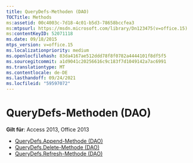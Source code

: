 ```yaml
---
title: QueryDefs-Methoden (DAO)
TOCTitle: Methods
ms:assetid: 00c4003c-7d18-4c01-b5d3-78658bccfea3
ms:mtpsurl: https://msdn.microsoft.com/library/Dn123475(v=office.15)
ms:contentKeyID: 52071118
ms.date: 09/18/2015
mtps_version: v=office.15
ms.localizationpriority: medium
ms.openlocfilehash: 83da4167ae512ddd78f8f0782a4444101f8df5f5
ms.sourcegitcommit: a1d9041c20256616c9c183f7d1049142a7ac6991
ms.translationtype: MT
ms.contentlocale: de-DE
ms.lasthandoff: 09/24/2021
ms.locfileid: "59597072"
---
```

# <a name="querydefs-methods-dao"></a>QueryDefs-Methoden (DAO)

**Gilt für**: Access 2013, Office 2013

- [QueryDefs.Append-Methode (DAO)](querydefs-append-method-dao.md)
- [QueryDefs.Delete-Methode (DAO)](querydefs-delete-method-dao.md)
- [QueryDefs.Refresh-Methode (DAO)](querydefs-refresh-method-dao.md)


